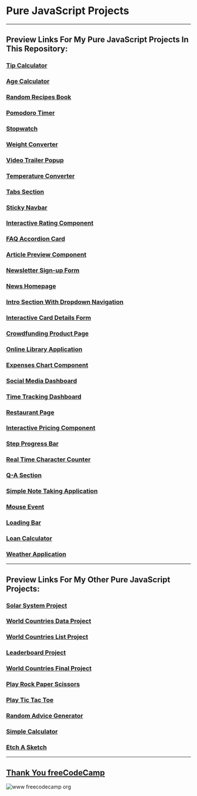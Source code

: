 # Pure JavaScript Projects
---
## Preview Links For My Pure JavaScript Projects In This Repository:

### [Tip Calculator](https://htmlpreview.github.io/?https://github.com/selimbiber/PureJavaScriptProjects/blob/main/TipCalculator/index.html)
### [Age Calculator](https://htmlpreview.github.io/?https://github.com/selimbiber/Pure-JavaScript-Projects/blob/main/AgeCalculator/index.html)
### [Random Recipes Book](https://htmlpreview.github.io/?https://github.com/selimbiber/Pure-JavaScript-Projects/blob/main/RandomRecipesBook/index.html)
### [Pomodoro Timer](https://htmlpreview.github.io/?https://github.com/selimbiber/Pure-JavaScript-Projects/blob/main/PomodoroTimer/index.html)
### [Stopwatch](https://htmlpreview.github.io/?https://github.com/selimbiber/Pure-JavaScript-Projects/blob/main/Stopwatch/index.html)
### [Weight Converter](https://htmlpreview.github.io/?https://github.com/selimbiber/PureJavaScriptProjects/blob/main/WeightConverter/index.html)
### [Video Trailer Popup](https://htmlpreview.github.io/?https://github.com/selimbiber/PureJavaScriptProjects/blob/main/VideoTrailerPopup/index.html)
### [Temperature Converter](https://htmlpreview.github.io/?https://github.com/selimbiber/PureJavaScriptProjects/blob/main/TemperatureConverter/index.html)
### [Tabs Section](https://htmlpreview.github.io/?https://github.com/selimbiber/PureJavaScriptProjects/blob/main/TabsSection/index.html)
### [Sticky Navbar](https://htmlpreview.github.io/?https://github.com/selimbiber/PureJavaScriptProjects/blob/main/StickyNavbar/index.html)
### [Interactive Rating Component](https://htmlpreview.github.io/?https://github.com/selimbiber/Pure-JavaScript-Projects/blob/main/InteractiveRatingComponent/index.html)
### [FAQ Accordion Card](https://htmlpreview.github.io/?https://github.com/selimbiber/Pure-JavaScript-Projects/blob/main/FAQ-accordion-card/index.html)
### [Article Preview Component](https://htmlpreview.github.io/?https://github.com/selimbiber/Pure-JavaScript-Projects/blob/main/ArticlePreviewComponent/index.html)
### [Newsletter Sign-up Form](https://htmlpreview.github.io/?https://github.com/selimbiber/Pure-JavaScript-Projects/blob/main/NewsletterSign-upForm/index.html)
### [News Homepage](https://htmlpreview.github.io/?https://github.com/selimbiber/Pure-JavaScript-Projects/blob/main/NewsHomepage/index.html)
### [Intro Section With Dropdown Navigation](https://htmlpreview.github.io/?https://github.com/selimbiber/Pure-JavaScript-Projects/blob/main/DropdownNavigation/index.html)
### [Interactive Card Details Form](https://htmlpreview.github.io/?https://github.com/selimbiber/Pure-JavaScript-Projects/blob/main/InteractiveCardDetailsForm/index.html)
### [Crowdfunding Product Page](https://htmlpreview.github.io/?https://github.com/selimbiber/Pure-JavaScript-Projects/blob/main/CrowdfundingProductPage/index.html)
### [Online Library Application](https://htmlpreview.github.io/?https://github.com/selimbiber/Pure-JavaScript-Projects/blob/main/OnlineLibrary/index.html)
### [Expenses Chart Component](https://htmlpreview.github.io/?https://github.com/selimbiber/Pure-JavaScript-Projects/blob/main/ExpensesChartComponent/index.html)
### [Social Media Dashboard](https://htmlpreview.github.io/?https://github.com/selimbiber/Pure-JavaScript-Projects/blob/main/SocialMediaDashboard/dist/index.html)
### [Time Tracking Dashboard](https://htmlpreview.github.io/?https://github.com/selimbiber/Pure-JavaScript-Projects/blob/main/TimeTrackingDashboard/dist/index.html)
### [Restaurant Page](https://htmlpreview.github.io/?https://github.com/selimbiber/Pure-JavaScript-Projects/blob/main/RestaurantPage/dist/index.html)
### [Interactive Pricing Component](https://htmlpreview.github.io/?https://github.com/selimbiber/Pure-JavaScript-Projects/blob/main/InteractivePricingComponent/dist/index.html)
### [Step Progress Bar](https://htmlpreview.github.io/?https://github.com/selimbiber/PureJavaScriptProjects/blob/main/StepProgressBar/index.html)
### [Real Time Character Counter](https://htmlpreview.github.io/?https://github.com/selimbiber/PureJavaScriptProjects/blob/main/RealTimeCharacterCounter/index.html)
### [Q-A Section](https://htmlpreview.github.io/?https://github.com/selimbiber/PureJavaScriptProjects/blob/main/Q-A-Section/index.html)
### [Simple Note Taking Application](https://htmlpreview.github.io/?https://github.com/selimbiber/PureJavaScriptProjects/blob/main/SimpleNoteTakingApplication/index.html)
### [Mouse Event](https://htmlpreview.github.io/?https://github.com/selimbiber/PureJavaScriptProjects/blob/main/MouseEvent/index.html)
### [Loading Bar](https://htmlpreview.github.io/?https://github.com/selimbiber/PureJavaScriptProjects/blob/main/LoadingBar/index.html)
### [Loan Calculator](https://htmlpreview.github.io/?https://github.com/selimbiber/PureJavaScriptProjects/blob/main/LoanCalculator/index.html)
### [Weather Application](https://htmlpreview.github.io/?https://github.com/selimbiber/Pure-JavaScript-Projects/blob/main/WeatherApplication/dist/index.html)
---
## Preview Links For My Other Pure JavaScript Projects:

### [Solar System Project](https://htmlpreview.github.io/?https://github.com/selimbiber/30DaysOfJavaScriptChallenge/blob/master/Day24-ProjectSolarSystem/index.html)
### [World Countries Data Project](https://htmlpreview.github.io/?https://github.com/selimbiber/30DaysOfJavaScriptChallenge/blob/master/Day25-WorldCountriesDataProject/index.html)
### [World Countries List Project](https://htmlpreview.github.io/?https://github.com/selimbiber/30DaysOfJavaScriptChallenge/blob/master/Day26-WorldCountriesListProject/index.html)
### [Leaderboard Project](https://htmlpreview.github.io/?https://github.com/selimbiber/30DaysOfJavaScriptChallenge/blob/master/Day28-Leaderboard/index.html)
### [World Countries Final Project](https://htmlpreview.github.io/?https://github.com/selimbiber/30DaysOfJavaScriptChallenge/blob/master/Day30-WorldCountriesFinalProject/index.html)
### [Play Rock Paper Scissors](https://htmlpreview.github.io/?https://github.com/selimbiber/Play-Rock-Paper-Scissors/blob/main/index.html)
### [Play Tic Tac Toe](https://htmlpreview.github.io/?https://github.com/selimbiber/SimpleWebBrowserGames/blob/main/TicTacToe/index.html)
### [Random Advice Generator](https://htmlpreview.github.io/?https://github.com/selimbiber/RandomGenerators/blob/main/RandomAdviceGenerator/index.html)
### [Simple Calculator](https://htmlpreview.github.io/?https://github.com/selimbiber/Simple-Calculator/blob/main/index.html)
### [Etch A Sketch](https://htmlpreview.github.io/?https://github.com/selimbiber/Etch-A-Sketch/blob/main/index.html)
---
## [Thank You freeCodeCamp](https://www.freecodecamp.org/certification/selimbiber/javascript-algorithms-and-data-structures)
![www freecodecamp org](https://github.com/selimbiber/Pure-JavaScript-Projects/assets/117529414/93ae38d1-09ad-4c61-8b91-362c6ed6c367)
